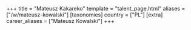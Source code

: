 +++
title = "Mateusz Kakareko"
template = "talent_page.html"
aliases = ["/w/mateusz-kowalski"]
[taxonomies]
country = ["PL"]
[extra]
career_aliases = ["Mateusz Kowalski"]
+++
